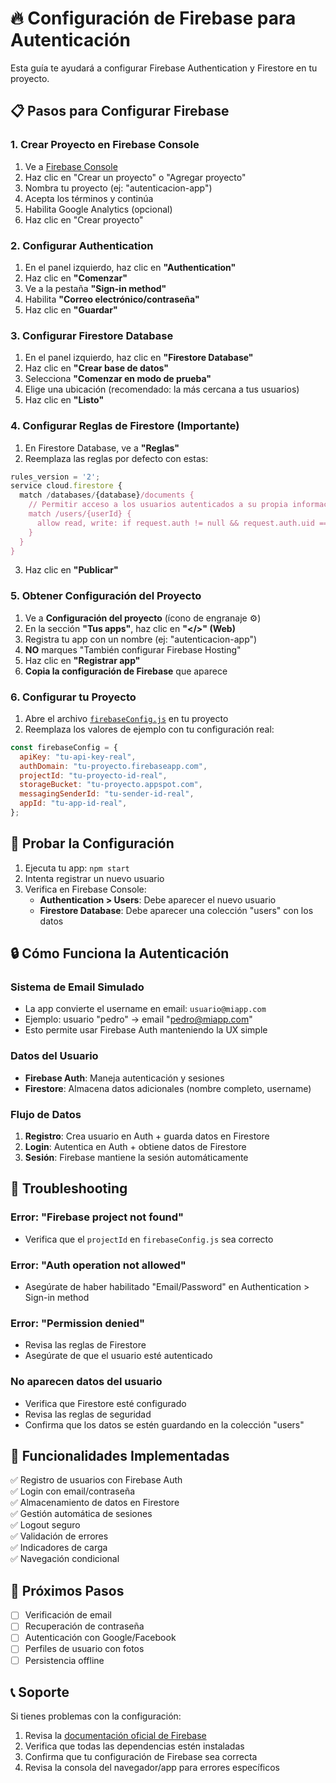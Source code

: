 # 🔥 Configuración de Firebase para Autenticación

Esta guía te ayudará a configurar Firebase Authentication y Firestore en tu proyecto.

## 📋 Pasos para Configurar Firebase

### 1. Crear Proyecto en Firebase Console

1. Ve a [Firebase Console](https://console.firebase.google.com/)
2. Haz clic en "Crear un proyecto" o "Agregar proyecto"
3. Nombra tu proyecto (ej: "autenticacion-app")
4. Acepta los términos y continúa
5. Habilita Google Analytics (opcional)
6. Haz clic en "Crear proyecto"

### 2. Configurar Authentication

1. En el panel izquierdo, haz clic en **"Authentication"**
2. Haz clic en **"Comenzar"**
3. Ve a la pestaña **"Sign-in method"**
4. Habilita **"Correo electrónico/contraseña"**
5. Haz clic en **"Guardar"**

### 3. Configurar Firestore Database

1. En el panel izquierdo, haz clic en **"Firestore Database"**
2. Haz clic en **"Crear base de datos"**
3. Selecciona **"Comenzar en modo de prueba"**
4. Elige una ubicación (recomendado: la más cercana a tus usuarios)
5. Haz clic en **"Listo"**

### 4. Configurar Reglas de Firestore (Importante)

1. En Firestore Database, ve a **"Reglas"**
2. Reemplaza las reglas por defecto con estas:

```javascript
rules_version = '2';
service cloud.firestore {
  match /databases/{database}/documents {
    // Permitir acceso a los usuarios autenticados a su propia información
    match /users/{userId} {
      allow read, write: if request.auth != null && request.auth.uid == userId;
    }
  }
}
```

3. Haz clic en **"Publicar"**

### 5. Obtener Configuración del Proyecto

1. Ve a **Configuración del proyecto** (ícono de engranaje ⚙️)
2. En la sección **"Tus apps"**, haz clic en **"</>" (Web)**
3. Registra tu app con un nombre (ej: "autenticacion-app")
4. **NO** marques "También configurar Firebase Hosting"
5. Haz clic en **"Registrar app"**
6. **Copia la configuración de Firebase** que aparece

### 6. Configurar tu Proyecto

1. Abre el archivo [`firebaseConfig.js`](firebaseConfig.js) en tu proyecto
2. Reemplaza los valores de ejemplo con tu configuración real:

```javascript
const firebaseConfig = {
  apiKey: "tu-api-key-real",
  authDomain: "tu-proyecto.firebaseapp.com",
  projectId: "tu-proyecto-id-real",
  storageBucket: "tu-proyecto.appspot.com",
  messagingSenderId: "tu-sender-id-real",
  appId: "tu-app-id-real",
};
```

## 🧪 Probar la Configuración

1. Ejecuta tu app: `npm start`
2. Intenta registrar un nuevo usuario
3. Verifica en Firebase Console:
   - **Authentication > Users**: Debe aparecer el nuevo usuario
   - **Firestore Database**: Debe aparecer una colección "users" con los datos

## 🔒 Cómo Funciona la Autenticación

### Sistema de Email Simulado

- La app convierte el username en email: `usuario@miapp.com`
- Ejemplo: usuario "pedro" → email "pedro@miapp.com"
- Esto permite usar Firebase Auth manteniendo la UX simple

### Datos del Usuario

- **Firebase Auth**: Maneja autenticación y sesiones
- **Firestore**: Almacena datos adicionales (nombre completo, username)

### Flujo de Datos

1. **Registro**: Crea usuario en Auth + guarda datos en Firestore
2. **Login**: Autentica en Auth + obtiene datos de Firestore
3. **Sesión**: Firebase mantiene la sesión automáticamente

## 🚨 Troubleshooting

### Error: "Firebase project not found"

- Verifica que el `projectId` en `firebaseConfig.js` sea correcto

### Error: "Auth operation not allowed"

- Asegúrate de haber habilitado "Email/Password" en Authentication > Sign-in method

### Error: "Permission denied"

- Revisa las reglas de Firestore
- Asegúrate de que el usuario esté autenticado

### No aparecen datos del usuario

- Verifica que Firestore esté configurado
- Revisa las reglas de seguridad
- Confirma que los datos se estén guardando en la colección "users"

## 📱 Funcionalidades Implementadas

✅ Registro de usuarios con Firebase Auth  
✅ Login con email/contraseña  
✅ Almacenamiento de datos en Firestore  
✅ Gestión automática de sesiones  
✅ Logout seguro  
✅ Validación de errores  
✅ Indicadores de carga  
✅ Navegación condicional

## 🔄 Próximos Pasos

- [ ] Verificación de email
- [ ] Recuperación de contraseña
- [ ] Autenticación con Google/Facebook
- [ ] Perfiles de usuario con fotos
- [ ] Persistencia offline

## 📞 Soporte

Si tienes problemas con la configuración:

1. Revisa la [documentación oficial de Firebase](https://firebase.google.com/docs)
2. Verifica que todas las dependencias estén instaladas
3. Confirma que tu configuración de Firebase sea correcta
4. Revisa la consola del navegador/app para errores específicos
